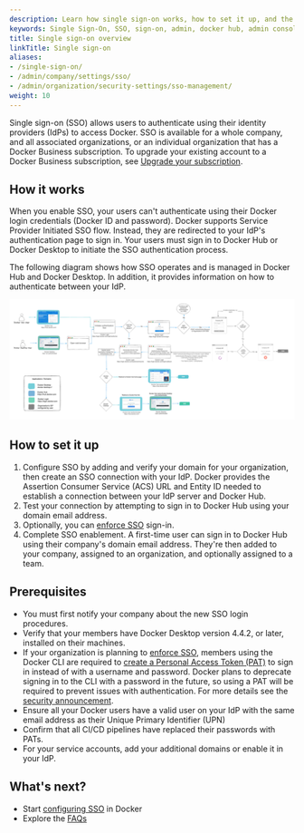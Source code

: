 ```yaml
---
description: Learn how single sign-on works, how to set it up, and the required SSO attributes.
keywords: Single Sign-On, SSO, sign-on, admin, docker hub, admin console, security
title: Single sign-on overview
linkTitle: Single sign-on
aliases:
- /single-sign-on/
- /admin/company/settings/sso/
- /admin/organization/security-settings/sso-management/
weight: 10
---
```


Single sign-on (SSO) allows users to authenticate using their identity providers (IdPs) to access Docker. SSO is available for a whole company, and all associated organizations, or an individual organization that has a Docker Business subscription. To upgrade your existing account to a Docker Business subscription, see [Upgrade your subscription](/subscription/upgrade/index.md).

## How it works

When you enable SSO, your users can't authenticate using their Docker login credentials (Docker ID and password). Docker supports Service Provider Initiated SSO flow. Instead, they are redirected to your IdP's authentication page to sign in. Your users must sign in to Docker Hub or Docker Desktop to initiate the SSO authentication process.

The following diagram shows how SSO operates and is managed in Docker Hub and Docker Desktop. In addition, it provides information on how to authenticate between your IdP.

![SSO architecture](images/SSO.png)

## How to set it up

1. Configure SSO by adding and verify your domain for your organization, then create an SSO connection with your IdP. Docker provides the Assertion Consumer Service (ACS) URL and Entity ID needed to establish a connection between your IdP server and Docker Hub.
2. Test your connection by attempting to sign in to Docker Hub using your domain email address.
3. Optionally, you can [enforce SSO](connect/index.md#optional-enforce-sso) sign-in.
4. Complete SSO enablement. A first-time user can sign in to Docker Hub using their company's domain email address. They're then added to your company, assigned to an organization, and optionally assigned to a team.

## Prerequisites

* You must first notify your company about the new SSO login procedures.
* Verify that your members have Docker Desktop version 4.4.2, or later, installed on their machines.
* If your organization is planning to [enforce SSO](single-sign-on/connect/index.md#optional-enforce-sso), members using the Docker CLI are required to [create a Personal Access Token (PAT)](/docker-hub/access-tokens/index.md) to sign in instead of with a username and password. Docker plans to deprecate signing in to the CLI with a password in the future, so using a PAT will be required to prevent issues with authentication. For more details see the [security announcement](../security-announcements/index.md#deprecation-of-password-logins-on-cli-when-sso-enforced).
* Ensure all your Docker users have a valid user on your IdP with the same email address as their Unique Primary Identifier (UPN)
* Confirm that all CI/CD pipelines have replaced their passwords with PATs.
* For your service accounts, add your additional domains or enable it in your IdP.

## What's next?

- Start [configuring SSO](configure/) in Docker
- Explore the [FAQs](../../faqs/single-sign-on/faqs.md)
